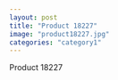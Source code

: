 ```yaml
---
layout: post
title: "Product 18227"
image: "product18227.jpg"
categories: "category1"
---
```

Product 18227
